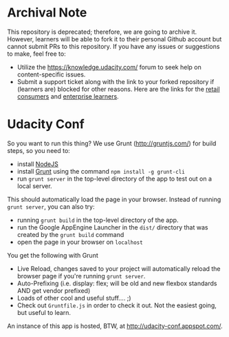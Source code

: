 # Archival Note
This repository is deprecated; therefore, we are going to archive it.
However, learners will be able to fork it to their personal Github account but cannot submit PRs to this repository. If you have any issues or suggestions to make, feel free to:
- Utilize the https://knowledge.udacity.com/ forum to seek help on content-specific issues.
- Submit a support ticket along with the link to your forked repository if (learners are) blocked for other reasons. Here are the links for the [retail consumers](https://udacity.zendesk.com/hc/en-us/requests/new) and [enterprise learners](https://udacityenterprise.zendesk.com/hc/en-us/requests/new?ticket_form_id=360000279131).

Udacity Conf
============

So you want to run this thing?  We use Grunt (http://gruntjs.com/) for build steps, so you need to:

- install [NodeJS](http://nodejs.org/)
- install [Grunt](http://gruntjs.com/) using the command `npm install -g grunt-cli`
- run `grunt server` in the top-level directory of the app to test out on a local server.

This should automatically load the page in your browser. Instead of running `grunt server`, you can also try:

- running `grunt build` in the top-level directory of the app.
- run the Google AppEngine Launcher in the `dist/` directory that was created by the `grunt build` command
- open the page in your browser on `localhost`

You get the following with Grunt
- Live Reload, changes saved to your project will automatically reload the browser page if you're running `grunt server`.
- Auto-Prefixing (i.e. display: flex; will be old and new flexbox standards AND get vendor prefixed)
- Loads of other cool and useful stuff.... ;)
- Check out `Gruntfile.js` in order to check it out. Not the easiest going, but useful to learn.

An instance of this app is hosted, BTW, at http://udacity-conf.appspot.com/.
